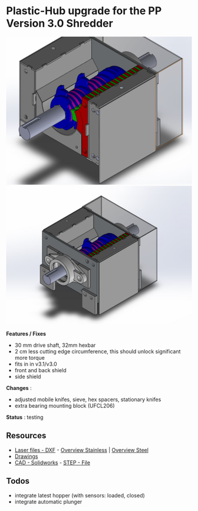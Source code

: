 # Plastic-Hub upgrade for the PP Version 3.0 Shredder

![](./media/preview.JPG)
![](./media/all.JPG)

**Features / Fixes**

- 30 mm drive shaft, 32mm hexbar
- 2 cm less cutting edge circumference, this should unlock significant more torque
- fits in in v3.1/v3.0
- front and back shield
- side shield

**Changes** :

- adjusted mobile knifes, sieve, hex spacers, stationary knifes
- extra bearing mounting block (UFCL206)

**Status** : testing

## Resources

- [Laser files - DXF](./laser) -  [Overview Stainless](./laser/Shredder_3.2_overview_Inox.PDF) | [Overview Steel](./laser/Shredder_3.2_overview_Ferro.PDF)
- [Drawings](./drawings)
- [CAD - Solidworks](./cad) - [STEP - File](./cad/shredder_v3.2.STEP)

## Todos

- integrate latest hopper (with sensors: loaded, closed)
- integrate automatic plunger
